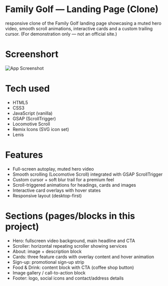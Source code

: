 # Family Golf — Landing Page (Clone)


responsive clone of the Family Golf landing page showcasing a muted hero video, smooth scroll animations, interactive cards and a custom trailing cursor. (For demonstration only — not an official site.)

# Screenshort
![App Screenshot](https://github.com/HarshalTarwale/Family-Golf-Website-clone/blob/main/Family-golf-ss.png)


# Tech used

- HTML5
- CSS3
- JavaScript (vanilla)
- GSAP (ScrollTrigger)
- Locomotive Scroll
- Remix Icons (SVG icon set)
- Lenis

# Features

- Full-screen autoplay, muted hero video
- Smooth scrolling (Locomotive Scroll) integrated with GSAP ScrollTrigger
- Custom cursor + soft blur trail for a premium feel
- Scroll-triggered animations for headings, cards and images
- Interactive card overlays with hover states
- Responsive layout (desktop-first)

# Sections (pages/blocks in this project)

- Hero: fullscreen video background, main headline and CTA
- Scroller: horizontal repeating scroller showing services
- About: image + description block
- Cards: three feature cards with overlay content and hover animation
- Sign-up: promotional sign-up strip
- Food & Drink: content block with CTA (coffee shop button)
- Image gallery / call-to-action block
- Footer: logo, social icons and contact/address details
